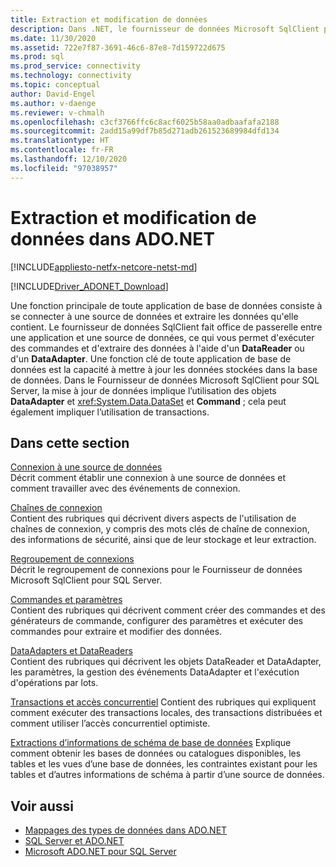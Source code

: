 ```yaml
---
title: Extraction et modification de données
description: Dans .NET, le fournisseur de données Microsoft SqlClient pour SQL Server sert de pont entre une application et une source de données pour lire et mettre à jour des données.
ms.date: 11/30/2020
ms.assetid: 722e7f87-3691-46c6-87e8-7d159722d675
ms.prod: sql
ms.prod_service: connectivity
ms.technology: connectivity
ms.topic: conceptual
author: David-Engel
ms.author: v-daenge
ms.reviewer: v-chmalh
ms.openlocfilehash: c3cf3766ffc6c8acf6025b58aa0adbaafafa2188
ms.sourcegitcommit: 2add15a99df7b85d271adb261523689984dfd134
ms.translationtype: HT
ms.contentlocale: fr-FR
ms.lasthandoff: 12/10/2020
ms.locfileid: "97038957"
---
```

# <a name="retrieving-and-modifying-data-in-adonet"></a>Extraction et modification de données dans ADO.NET

[!INCLUDE[appliesto-netfx-netcore-netst-md](../../includes/appliesto-netfx-netcore-netst-md.md)]

[!INCLUDE[Driver_ADONET_Download](../../includes/driver_adonet_download.md)]

Une fonction principale de toute application de base de données consiste à se connecter à une source de données et extraire les données qu'elle contient. Le fournisseur de données SqlClient fait office de passerelle entre une application et une source de données, ce qui vous permet d'exécuter des commandes et d'extraire des données à l'aide d'un **DataReader** ou d'un **DataAdapter**. Une fonction clé de toute application de base de données est la capacité à mettre à jour les données stockées dans la base de données. Dans le Fournisseur de données Microsoft SqlClient pour SQL Server, la mise à jour de données implique l’utilisation des objets **DataAdapter** et <xref:System.Data.DataSet> et **Command** ; cela peut également impliquer l’utilisation de transactions.

## <a name="in-this-section"></a>Dans cette section

[Connexion à une source de données](connecting-to-data-source.md)  
Décrit comment établir une connexion à une source de données et comment travailler avec des événements de connexion.

[Chaînes de connexion](connection-strings.md)  
Contient des rubriques qui décrivent divers aspects de l'utilisation de chaînes de connexion, y compris des mots clés de chaîne de connexion, des informations de sécurité, ainsi que de leur stockage et leur extraction.

[Regroupement de connexions](connection-pooling.md)  
Décrit le regroupement de connexions pour le Fournisseur de données Microsoft SqlClient pour SQL Server.

[Commandes et paramètres](commands-parameters.md)  
Contient des rubriques qui décrivent comment créer des commandes et des générateurs de commande, configurer des paramètres et exécuter des commandes pour extraire et modifier des données.

[DataAdapters et DataReaders](dataadapters-datareaders.md)  
Contient des rubriques qui décrivent les objets DataReader et DataAdapter, les paramètres, la gestion des événements DataAdapter et l'exécution d'opérations par lots.

[Transactions et accès concurrentiel](transactions-and-concurrency.md) Contient des rubriques qui expliquent comment exécuter des transactions locales, des transactions distribuées et comment utiliser l’accès concurrentiel optimiste.

[Extractions d’informations de schéma de base de données](retrieving-database-schema-information.md) Explique comment obtenir les bases de données ou catalogues disponibles, les tables et les vues d’une base de données, les contraintes existant pour les tables et d’autres informations de schéma à partir d’une source de données.

## <a name="see-also"></a>Voir aussi

- [Mappages des types de données dans ADO.NET](data-type-mappings-ado-net.md)
- [SQL Server et ADO.NET](./sql/index.md)
- [Microsoft ADO.NET pour SQL Server](microsoft-ado-net-sql-server.md)
